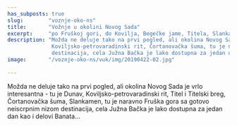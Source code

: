 ```yaml
---
has_subposts: true
slug:        "voznje-oko-ns"
title:       "Vožnje u okolini Novog Sada"
excerpt:     "po Fruškoj gori, do Kovilja, Begečke jame, Titela, Slankamena..."
description: "Možda ne deluje tako na prvi pogled, ali okolina Novog Sada je zapravo vrlo interesantna -  tu je Dunav, 
              Koviljsko-petrovaradinski rit, Čortanovačka šuma, tu je naravno Fruška gora sa gotovo neiscrpnim nizom 
              destinacija, cela Južna Bačka je lako dostupna za jedan dan, kao i delovi Banata..."
image:       "/voznje-oko-ns/vuk/img/20190422-02.jpg"
  
---
```


Možda ne deluje tako na prvi pogled, ali okolina Novog Sada je vrlo interesantna -  tu je Dunav, 
Koviljsko-petrovaradinski rit, Titel i Titelski breg, Čortanovačka šuma, Slankamen, tu je naravno Fruška gora sa gotovo 
neiscrpnim nizom destinacija, cela Južna Bačka je lako dostupna za jedan dan kao i delovi Banata...